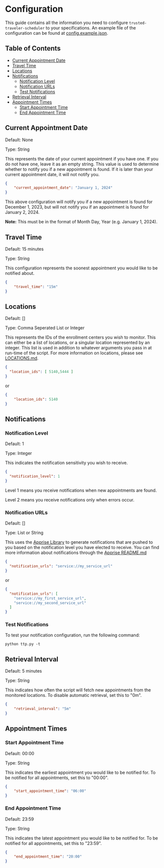# Configuration
This guide contains all the information you need to configure `trusted-traveler-scheduler` to your specifications. An example file of the configuration can be found at [config.example.json](config.example.json).

## Table of Contents

- [Current Appointment Date](#current-appointment-date)
- [Travel Time](#travel-time)
- [Locations](#locations)
- [Notifications](#notifications)
  - [Notification Level](#notification-level)
  - [Notification URLs](#notification-urls)
  - [Test Notifications](#test-notifications)
- [Retrieval Interval](#retrieval-interval)
- [Appointment Times](#appointment-times)
  - [Start Appointment Time](#start-appointment-time)
  - [End Appointment Time](#end-appointment-time)

## Current Appointment Date

Default: None

Type: String

This represents the date of your current appointment if you have one. If you do not have one, leave it as an empty string. This value is used to determine whether to notify you if a new appointment is found. If it is later than your current appointment date, it will not notify you.

```json
{
	"current_appointment_date": "January 1, 2024"
}
```

This above configuration will notify you if a new appointment is found for December 1, 2023, but will not notify you if an appointment is found for January 2, 2024.

**Note:** This must be in the format of Month Day, Year (e.g. January 1, 2024).

## Travel Time
Default: 15 minutes

Type: String

This configuration represents the soonest appointment you would like to be notified about.

```json
{
    "travel_time": "15m"
}
```

## Locations

Default: []

Type: Comma Seperated List or Integer

This represents the IDs of the enrollment centers you wish to monitor. This can either be a list of locations, or a singular location represented by an integer. This list is used in addition to whatever arguments you pass in at run-time of the script. For more information on locations, please see [LOCATIONS.md](LOCATIONS.md).

```json
{
  "location_ids": [ 5140,5444 ]
}
```

or

```json
{
    "location_ids": 5140
}
```

## Notifications

### Notification Level
Default: 1

Type: Integer

This indicates the notification sensitivity you wish to receive. 
```json
{
  "notification_level": 1
}
```
Level 1 means you receive notifications when new appointments are found.

Level 2 means you receive notifications only when errors occur.

### Notification URLs

Default: []

Type: List or String

This uses the [Apprise Library][0] to generate notifications that are pushed to you based on the notification level you have elected to receive. You can find more information about notifications through the [Apprise README.md][1]

```json
{
  "notification_urls": "service://my_service_url"
}
```

or

```json
{
  "notification_urls": [
    "service://my_first_service_url",
    "service://my_second_service_url"
  ]
}
```

### Test Notifications
To test your notification configuration, run the following command:
```shell
python ttp.py -t
```

## Retrieval Interval
Default: 5 minutes

Type: String

This indicates how often the script will fetch new appointments from the monitored locations. To disable automatic retrieval, set this to "0m".

```json
{
    "retrieval_interval": "5m"
}
```

## Appointment Times

### Start Appointment Time
Default: 00:00

Type: String

This indicates the earliest appointment you would like to be notified for. To be notified for all appointments, set this to "00:00".

```json
{
    "start_appointment_time": "06:00"
}
```

### End Appointment Time
Default: 23:59

Type: String

This indicates the latest appointment you would like to be notified for. To be notified for all appointments, set this to "23:59".

```json
{
    "end_appointment_time": "20:00"
}
```



[0]: https://github.com/caronc/apprise
[1]: https://github.com/caronc/apprise#supported-notifications
